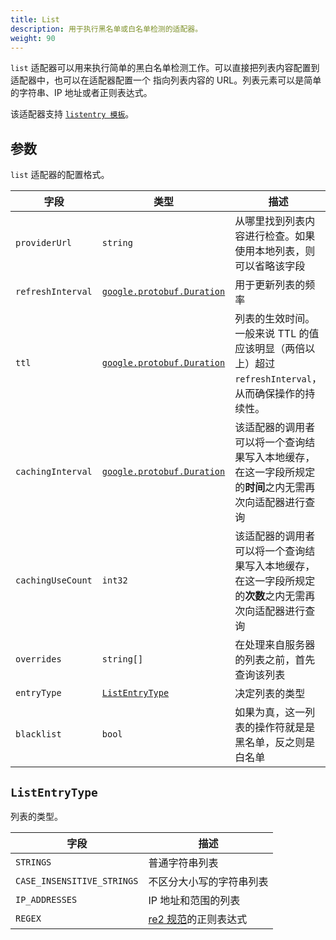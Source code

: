 ```yaml
---
title: List
description: 用于执行黑名单或白名单检测的适配器。
weight: 90
---
```


`list` 适配器可以用来执行简单的黑白名单检测工作。可以直接把列表内容配置到适配器中，也可以在适配器配置一个 指向列表内容的 URL。列表元素可以是简单的字符串、IP 地址或者正则表达式。

该适配器支持 [`listentry 模板`](/zh/docs/reference/config/policy-and-telemetry/templates/listentry/)。

## 参数

`list` 适配器的配置格式。

|字段|类型|描述|
|---|---|---|
|`providerUrl`|`string`|从哪里找到列表内容进行检查。如果使用本地列表，则可以省略该字段|
|`refreshInterval`|[`google.protobuf.Duration`](https://developers.google.com/protocol-buffers/docs/reference/google.protobuf)|用于更新列表的频率|
|`ttl`|[`google.protobuf.Duration`](https://developers.google.com/protocol-buffers/docs/reference/google.protobuf)|列表的生效时间。一般来说 TTL 的值应该明显（两倍以上）超过 `refreshInterval`，从而确保操作的持续性。|
|`cachingInterval`|[`google.protobuf.Duration`](https://developers.google.com/protocol-buffers/docs/reference/google.protobuf)|该适配器的调用者可以将一个查询结果写入本地缓存，在这一字段所规定的**时间**之内无需再次向适配器进行查询|
|`cachingUseCount`|`int32`|该适配器的调用者可以将一个查询结果写入本地缓存，在这一字段所规定的**次数**之内无需再次向适配器进行查询|
|`overrides`|`string[]`|在处理来自服务器的列表之前，首先查询该列表|
|`entryType`|[`ListEntryType`](#listentrytype)|决定列表的类型|
|`blacklist`|`bool`|如果为真，这一列表的操作符就是是黑名单，反之则是白名单|

## `ListEntryType`

列表的类型。

|字段|描述|
|---|---|
|`STRINGS`|普通字符串列表|
|`CASE_INSENSITIVE_STRINGS`|不区分大小写的字符串列表|
|`IP_ADDRESSES`|IP 地址和范围的列表|
|`REGEX`|[re2 规范](https://github.com/google/re2/wiki/Syntax)的正则表达式|